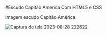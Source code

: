 #Escudo Capitão America Com HTML5 e CSS

<p>Imagem escudo Capitão América</p>
<!-- <img src="https://github.com/TamiBeira/Escudo-Capitao-America-com-CSS/issues/2#issuecomment-1696637357" alt="Imagem Home"/> -->

![Captura de tela 2023-08-28 222622](https://github.com/TamiBeira/Escudo-Capitao-America-com-CSS/assets/55815968/a9db27a3-27ea-47a1-abe0-3bb23dfb08a1)